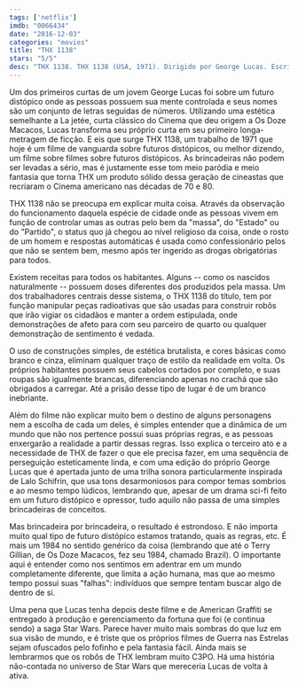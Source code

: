 ```yaml
---
tags: ['netflix']
imdb: "0066434"
date: "2016-12-03"
categories: "movies"
title: "THX 1138"
stars: "5/5"
desc: "THX 1138. THX 1138 (USA, 1971). Dirigido por George Lucas. Escrito por George Lucas, Walter Murch. Com Robert Duvall (THX), Donald Pleasence (SEN), Don Pedro Colley (SRT), Maggie McOmie (LUH), Ian Wolfe (PTO), Marshall Efron (TWA), Sid Haig (NCH), John Pearce (DWY), Irene Cagen (IMM)."
---
```

Um dos primeiros curtas de um jovem George Lucas foi sobre um futuro distópico onde as pessoas possuem sua mente controlada e seus nomes são um conjunto de letras seguidas de números. Utilizando uma estética semelhante a La jetée, curta clássico do Cinema que deu origem a Os Doze Macacos, Lucas transforma seu próprio curta em seu primeiro longa-metragem de ficção. E eis que surge THX 1138, um trabalho de 1971 que hoje é um filme de vanguarda sobre futuros distópicos, ou melhor dizendo, um filme sobre filmes sobre futuros distópicos. As brincadeiras não podem ser levadas a sério, mas é justamente esse tom meio paródia e meio fantasia que torna THX um produto sólido dessa geração de cineastas que recriaram o Cinema americano nas décadas de 70 e 80.

THX 1138 não se preocupa em explicar muita coisa. Através da observação do funcionamento daquela espécie de cidade onde as pessoas vivem em função de controlar umas as outras pelo bem da "massa", do "Estado" ou do "Partido", o status quo já chegou ao nível religioso da coisa, onde o rosto de um homem e respostas automáticas é usada como confessionário pelos que não se sentem bem, mesmo após ter ingerido as drogas obrigatórias para todos.

Existem receitas para todos os habitantes. Alguns -- como os nascidos naturalmente -- possuem doses diferentes dos produzidos pela massa. Um dos trabalhadores centrais desse sistema, o THX 1138 do título, tem por função manipular peças radioativas que são usadas para construir robôs que irão vigiar os cidadãos e manter a ordem estipulada, onde demonstrações de afeto para com seu parceiro de quarto ou qualquer demonstração de sentimento é vedada.

O uso de construções simples, de estética brutalista, e cores básicas como branco e cinza, eliminam qualquer traço de estilo da realidade em volta. Os próprios habitantes possuem seus cabelos cortados por completo, e suas roupas são igualmente brancas, diferenciando apenas no crachá que são obrigados a carregar. Até a prisão desse tipo de lugar é de um branco inebriante.

Além do filme não explicar muito bem o destino de alguns personagens nem a escolha de cada um deles, é simples entender que a dinâmica de um mundo que não nos pertence possui suas próprias regras, e as pessoas enxergarão a realidade a partir dessas regras. Isso explica o terceiro ato e a necessidade de THX de fazer o que ele precisa fazer, em uma sequência de perseguição esteticamente linda, e com uma edição do próprio George Lucas que é apertada junto de uma trilha sonora particularmente inspirada de Lalo Schifrin, que usa tons desarmoniosos para compor temas sombrios e ao mesmo tempo lúdicos, lembrando que, apesar de um drama sci-fi feito em um futuro distópico e opressor, tudo aquilo não passa de uma simples brincadeiras de conceitos.

Mas brincadeira por brincadeira, o resultado é estrondoso. E não importa muito qual tipo de futuro distópico estamos tratando, quais as regras, etc. É mais um 1984 no sentido genérico da coisa (lembrando que até o Terry Gillian, de Os Doze Macacos, fez seu 1984, chamado Brazil). O importante aqui é entender como nos sentimos em adentrar em um mundo completamente diferente, que limita a ação humana, mas que ao mesmo tempo possui suas "falhas": indivíduos que sempre tentam buscar algo de dentro de si.

Uma pena que Lucas tenha depois deste filme e de American Graffiti se entregado à produção e gerenciamento da fortuna que foi (e continua sendo) a saga Star Wars. Parece haver muito mais sombras do que luz em sua visão de mundo, e é triste que os próprios filmes de Guerra nas Estrelas sejam ofuscados pelo fofinho e pela fantasia fácil. Ainda mais se lembrarmos que os robôs de THX lembram muito C3PO. Há uma história não-contada no universo de Star Wars que mereceria Lucas de volta à ativa.
